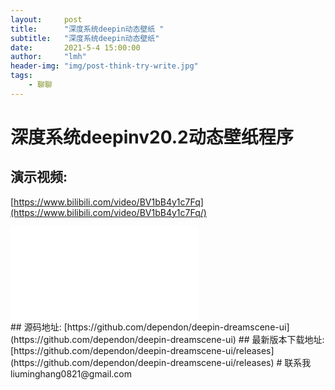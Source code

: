 ```yaml
---
layout:     post
title:      "深度系统deepin动态壁纸 "
subtitle:   "深度系统deepin动态壁纸"
date:       2021-5-4 15:00:00
author:     "lmh"
header-img: "img/post-think-try-write.jpg"
tags:
    - 聊聊
---
```

# 深度系统deepinv20.2动态壁纸程序
## 演示视频:
[https://www.bilibili.com/video/BV1bB4y1c7Fq](https://www.bilibili.com/video/BV1bB4y1c7Fq/)
<div class="bilibili">
    <iframe src="//player.bilibili.com/player.html?aid=587799607&bvid=BV1bB4y1c7Fq&cid=330007719&page=1" scrolling="no" border="0" frameborder="no" framespacing="0" allowfullscreen="true"> </iframe>
</div>
## 源码地址:
[https://github.com/dependon/deepin-dreamscene-ui](https://github.com/dependon/deepin-dreamscene-ui)
## 最新版本下载地址:
[https://github.com/dependon/deepin-dreamscene-ui/releases](https://github.com/dependon/deepin-dreamscene-ui/releases)
# 联系我
liuminghang0821@gmail.com